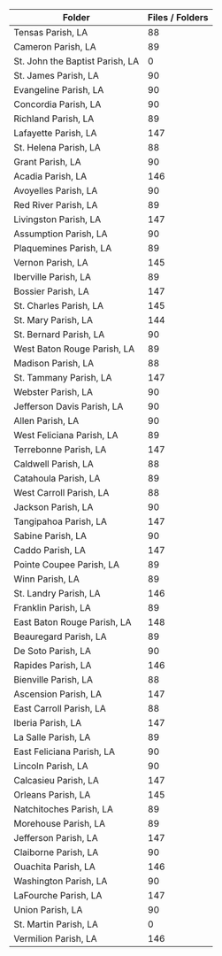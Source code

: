 | Folder                          |   Files / Folders |
|---------------------------------|-------------------|
| Tensas Parish, LA               |                88 |
| Cameron Parish, LA              |                89 |
| St. John the Baptist Parish, LA |                 0 |
| St. James Parish, LA            |                90 |
| Evangeline Parish, LA           |                90 |
| Concordia Parish, LA            |                90 |
| Richland Parish, LA             |                89 |
| Lafayette Parish, LA            |               147 |
| St. Helena Parish, LA           |                88 |
| Grant Parish, LA                |                90 |
| Acadia Parish, LA               |               146 |
| Avoyelles Parish, LA            |                90 |
| Red River Parish, LA            |                89 |
| Livingston Parish, LA           |               147 |
| Assumption Parish, LA           |                90 |
| Plaquemines Parish, LA          |                89 |
| Vernon Parish, LA               |               145 |
| Iberville Parish, LA            |                89 |
| Bossier Parish, LA              |               147 |
| St. Charles Parish, LA          |               145 |
| St. Mary Parish, LA             |               144 |
| St. Bernard Parish, LA          |                90 |
| West Baton Rouge Parish, LA     |                89 |
| Madison Parish, LA              |                88 |
| St. Tammany Parish, LA          |               147 |
| Webster Parish, LA              |                90 |
| Jefferson Davis Parish, LA      |                90 |
| Allen Parish, LA                |                90 |
| West Feliciana Parish, LA       |                89 |
| Terrebonne Parish, LA           |               147 |
| Caldwell Parish, LA             |                88 |
| Catahoula Parish, LA            |                89 |
| West Carroll Parish, LA         |                88 |
| Jackson Parish, LA              |                90 |
| Tangipahoa Parish, LA           |               147 |
| Sabine Parish, LA               |                90 |
| Caddo Parish, LA                |               147 |
| Pointe Coupee Parish, LA        |                89 |
| Winn Parish, LA                 |                89 |
| St. Landry Parish, LA           |               146 |
| Franklin Parish, LA             |                89 |
| East Baton Rouge Parish, LA     |               148 |
| Beauregard Parish, LA           |                89 |
| De Soto Parish, LA              |                90 |
| Rapides Parish, LA              |               146 |
| Bienville Parish, LA            |                88 |
| Ascension Parish, LA            |               147 |
| East Carroll Parish, LA         |                88 |
| Iberia Parish, LA               |               147 |
| La Salle Parish, LA             |                89 |
| East Feliciana Parish, LA       |                90 |
| Lincoln Parish, LA              |                90 |
| Calcasieu Parish, LA            |               147 |
| Orleans Parish, LA              |               145 |
| Natchitoches Parish, LA         |                89 |
| Morehouse Parish, LA            |                89 |
| Jefferson Parish, LA            |               147 |
| Claiborne Parish, LA            |                90 |
| Ouachita Parish, LA             |               146 |
| Washington Parish, LA           |                90 |
| LaFourche Parish, LA            |               147 |
| Union Parish, LA                |                90 |
| St. Martin Parish, LA           |                 0 |
| Vermilion Parish, LA            |               146 |